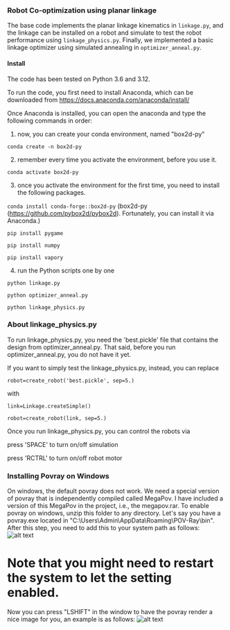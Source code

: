 
### Robot Co-optimization using planar linkage
The base code implements the planar linkage kinematics in `linkage.py`, and the linkage can be installed on a robot and simulate to test the robot performance using `linkage_physics.py`.  Finally, we implemented a basic linkage optimizer using simulated annealing in `optimizer_anneal.py`.

#### Install

The code has been tested on Python 3.6 and 3.12. 

To run the code, you first need to install Anaconda, which can be downloaded from https://docs.anaconda.com/anaconda/install/

Once Anaconda is installed, you can open the anaconda and type the following commands in order:

1. now, you can create your conda environment, named "box2d-py"
   
`conda create -n box2d-py`

2. remember every time you activate the environment, before you use it.
   
`conda activate box2d-py`

3. once you activate the environment for the first time, you need to install the following packages.

`conda install conda-forge::box2d-py` (box2d-py (https://github.com/pybox2d/pybox2d). Fortunately, you can install it via Anaconda.)
   
`pip install pygame`

`pip install numpy`

`pip install vapory`

4. run the Python scripts one by one
    
`python linkage.py`

`python optimizer_anneal.py`

`python linkage_physics.py`

### About linkage_physics.py

To run linkage_physics.py, you need the 'best.pickle' file that contains the design from optimizer_anneal.py. That said, before you run optimizer_anneal.py, you do not have it yet. 

If you want to simply test the linkage_physics.py, instead, you can replace 

`robot=create_robot('best.pickle', sep=5.)`

with 

`link=Linkage.createSimple()`

`robot=create_robot(link, sep=5.) `

Once you run linkage_physics.py, you can control the robots via

press 'SPACE' to turn on/off simulation

press 'RCTRL' to turn on/off robot motor


### Installing Povray on Windows

On windows, the default povray does not work. We need a special version of povray that is independently compiled called MegaPov.
I have included a version of this MegaPov in the project, i.e., the megapov.rar. To enable povray on windows, unzip this folder to any directory.
Let's say you have a povray.exe located in "C:\Users\Admin\AppData\Roaming\POV-Ray\bin".
After this step, you need to add this to your system path as follows:
![alt text](https://github.com/dyingbrain/RoboCoOpt/blob/main/sys.png)

# Note that you might need to restart the system to let the setting enabled.


Now you can press "LSHIFT" in the window to have the povray render a nice image for you, an example is as follows:
![alt text](https://github.com/dyingbrain/RoboCoOpt/blob/main/frm.png)
